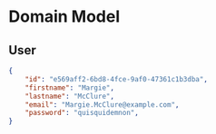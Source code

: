 # Domain Model 

## User 

```json
{
    "id": "e569aff2-6bd8-4fce-9af0-47361c1b3dba",
    "firstname": "Margie",
    "lastname": "McClure",
    "email": "Margie.McClure@example.com",
    "password": "quisquidemnon",
} 
```